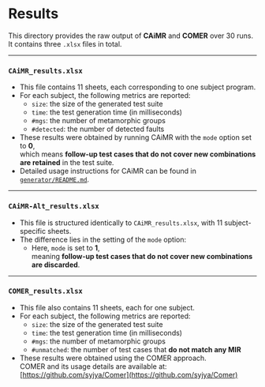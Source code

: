 # Results

This directory provides the raw output of **CAiMR** and **COMER** over 30 runs.  
It contains three `.xlsx` files in total.

---

### `CAiMR_results.xlsx`

- This file contains 11 sheets, each corresponding to one subject program.
- For each subject, the following metrics are reported:
  - `size`: the size of the generated test suite
  - `time`: the test generation time (in milliseconds)
  - `#mgs`: the number of metamorphic groups
  - `#detected`: the number of detected faults
- These results were obtained by running CAiMR with the `mode` option set to **0**,  
  which means **follow-up test cases that do not cover new combinations are retained** in the test suite.
- Detailed usage instructions for CAiMR can be found in [`generator/README.md`](../generator/README.md).

---

### `CAiMR-Alt_results.xlsx`

- This file is structured identically to `CAiMR_results.xlsx`, with 11 subject-specific sheets.
- The difference lies in the setting of the `mode` option:
  - Here, `mode` is set to **1**,  
    meaning **follow-up test cases that do not cover new combinations are discarded**.
    
---

### `COMER_results.xlsx`

- This file also contains 11 sheets, each for one subject.
- For each subject, the following metrics are reported:
  - `size`: the size of the generated test suite
  - `time`: the test generation time (in milliseconds)
  - `#mgs`: the number of metamorphic groups
  - `#unmatched`: the number of test cases that **do not match any MIR**
- These results were obtained using the COMER approach.  
  COMER and its usage details are available at:  
  [https://github.com/syjya/Comer](https://github.com/syjya/Comer)
